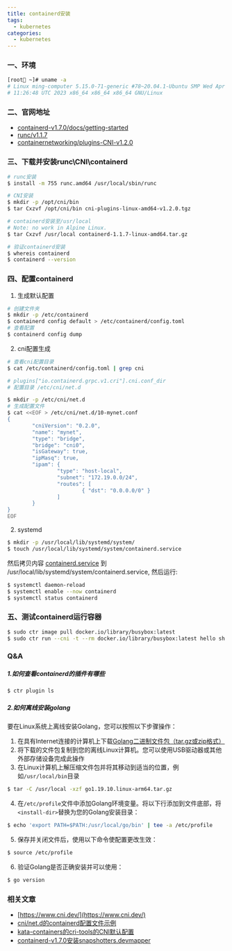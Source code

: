 ```yaml
---
title: containerd安装
tags:
  - kubernetes
categories:
  - kubernetes
---
```


### 一、环境

``` bash
[root🐳 ~]# uname -a
# Linux ming-computer 5.15.0-71-generic #78~20.04.1-Ubuntu SMP Wed Apr 19 
# 11:26:48 UTC 2023 x86_64 x86_64 x86_64 GNU/Linux
```


### 二、官网地址

- [containerd-v1.7.0/docs/getting-started](https://github.com/containerd/containerd/blob/v1.7.0/docs/getting-started.md)
- [runc/v1.1.7](https://github.com/opencontainers/runc/releases/tag/v1.1.7)
- [containernetworking/plugins-CNI-v1.2.0](https://github.com/containernetworking/plugins/releases/tag/v1.2.0)

### 三、下载并安装runc\CNI\containerd

``` bash
# runc安装
$ install -m 755 runc.amd64 /usr/local/sbin/runc
```

``` bash
# CNI安装
$ mkdir -p /opt/cni/bin
$ tar Cxzvf /opt/cni/bin cni-plugins-linux-amd64-v1.2.0.tgz
```

``` bash
# containerd安装至/usr/local
# Note: no work in Alpine Linux.
$ tar Cxzvf /usr/local containerd-1.1.7-linux-amd64.tar.gz
```

``` bash
# 验证containerd安装
$ whereis containerd
$ containerd --version
```
### 四、配置containerd

1. 生成默认配置

``` bash
# 创建文件夹
$ mkdir -p /etc/containerd
$ containerd config default > /etc/containerd/config.toml
# 查看配置
$ containerd config dump
```

2. cni配置生成

``` bash
# 查看cni配置目录
$ cat /etc/containerd/config.toml | grep cni

# plugins["io.containerd.grpc.v1.cri"].cni.conf_dir
# 配置目录 /etc/cni/net.d
```

``` bash
$ mkdir -p /etc/cni/net.d
# 生成配置文件
$ cat <<EOF > /etc/cni/net.d/10-mynet.conf
{
        "cniVersion": "0.2.0",
        "name": "mynet",
        "type": "bridge",
        "bridge": "cni0",
        "isGateway": true,
        "ipMasq": true,
        "ipam": {
                "type": "host-local",
                "subnet": "172.19.0.0/24",
                "routes": [
                        { "dst": "0.0.0.0/0" }
                ]
        }
}
EOF
```

2. systemd

``` bash
$ mkdir -p /usr/local/lib/systemd/system/
$ touch /usr/local/lib/systemd/system/containerd.service
```

然后拷贝内容 [containerd.service](https://raw.githubusercontent.com/containerd/containerd/main/containerd.service) 到 /usr/local/lib/systemd/system/containerd.service, 然后运行:

``` bash
$ systemctl daemon-reload
$ systemctl enable --now containerd
$ systemctl status containerd
```

### 五、测试containerd运行容器

``` bash
$ sudo ctr image pull docker.io/library/busybox:latest
$ sudo ctr run --cni -t --rm docker.io/library/busybox:latest hello sh
```


### Q&A

##### 1.如何查看containerd的插件有哪些

``` bash
$ ctr plugin ls
```

##### 2.如何离线安装golang

要在Linux系统上离线安装Golang，您可以按照以下步骤操作：
1. 在具有Internet连接的计算机上下载[Golang二进制文件包（tar.gz或zip格式）](https://go.dev/dl/)
2. 将下载的文件包复制到您的离线Linux计算机。您可以使用USB驱动器或其他外部存储设备完成此操作
3. 在Linux计算机上解压缩文件包并将其移动到适当的位置，例如`/usr/local/bin`目录
``` bash
$ tar -C /usr/local -xzf go1.19.10.linux-arm64.tar.gz
```
4. 在`/etc/profile`文件中添加Golang环境变量。将以下行添加到文件底部，将`<install-dir>`替换为您的Golang安装目录：
``` bash
$ echo 'export PATH=$PATH:/usr/local/go/bin' | tee -a /etc/profile
```
5. 保存并关闭文件后，使用以下命令使配置更改生效：
``` bash
$ source /etc/profile
```
6. 验证Golang是否正确安装并可以使用：
``` bash
$ go version
```

### 相关文章

- [https://www.cni.dev/](https://www.cni.dev/)
- [cni/net.d的containerd配置文件示例](https://github.com/kubernetes/website/blob/dev-1.24/content/en/docs/tasks/administer-cluster/migrating-from-dockershim/troubleshooting-cni-plugin-related-errors.md#an-example-containerd-configuration-file)
- [kata-containers的cri-tools的CNI默认配置](https://github.com/kata-containers/kata-containers/blob/3.0.2/docs/how-to/containerd-kata.md#configuration-for-cri-tools)
- [containerd-v1.7.0安装snapshotters.devmapper](https://github.com/containerd/containerd/blob/v1.7.0/docs/snapshotters/devmapper.md)